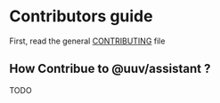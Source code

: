 # Contributors guide

First, read the general [CONTRIBUTING](../../CONTRIBUTING.md) file

## How Contribue to @uuv/assistant ?
TODO